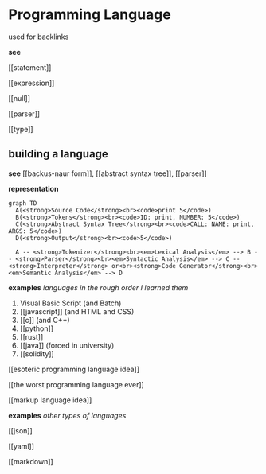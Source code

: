 # Programming Language

used for backlinks

**see**

[[statement]]

[[expression]]

[[null]]

[[parser]]

[[type]]

## building a language

**see** [[backus-naur form]], [[abstract syntax tree]], [[parser]]

**representation**

```mermaid
graph TD
  A(<strong>Source Code</strong><br><code>print 5</code>)
  B(<strong>Tokens</strong><br><code>ID: print, NUMBER: 5</code>)
  C(<strong>Abstract Syntax Tree</strong><br><code>CALL: NAME: print, ARGS: 5</code>)
  D(<strong>Output</strong><br><code>5</code>)

  A -- <strong>Tokenizer</strong><br><em>Lexical Analysis</em> --> B -- <strong>Parser</strong><br><em>Syntactic Analysis</em> --> C -- <strong>Interpreter</strong> or<br><strong>Code Generator</strong><br><em>Semantic Analysis</em> --> D
```

**examples** _languages in the rough order I learned them_

1. Visual Basic Script (and Batch)
2. [[javascript]] (and HTML and CSS)
3. [[c]] (and C++)
4. [[python]]
5. [[rust]]
6. [[java]] (forced in university)
7. [[solidity]]

[[esoteric programming language idea]]

[[the worst programming language ever]]

[[markup language idea]]

**examples** _other types of languages_

[[json]]

[[yaml]]

[[markdown]]

